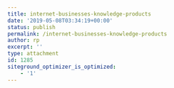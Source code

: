 ```yaml
---
title: internet-businesses-knowledge-products
date: '2019-05-08T03:34:19+00:00'
status: publish
permalink: /internet-businesses-knowledge-products
author: rp
excerpt: ''
type: attachment
id: 1285
siteground_optimizer_is_optimized:
    - '1'
---
```

<!DOCTYPE html PUBLIC "-//W3C//DTD HTML 4.0 Transitional//EN" "http://www.w3.org/TR/REC-html40/loose.dtd">
<?xml encoding="UTF-8">
